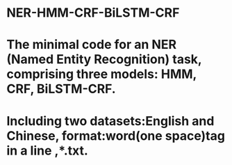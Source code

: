 # NER-HMM-CRF-BiLSTM-CRF
# The minimal code for an NER (Named Entity Recognition) task, comprising three models: HMM, CRF, BiLSTM-CRF.
# Including two datasets:English and Chinese, format:word(one space)tag in a line ,*.txt.
